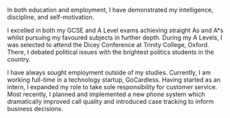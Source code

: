 In both education and employment, I have demonstrated my intelligence, discipline, and self-motivation. 

I excelled in both my GCSE and A Level exams achieving straight As and A*s whilst pursuing my favoured subjects in further depth. During my A Levels, I was selected to attend the Dicey Conference at Trinity College, Oxford. There, I debated political issues with the brightest politics students in the country. 

I have always sought employment outside of my studies. Currently, I am working full-time in a technology startup, GoCardless. Having started as an intern, I expanded my role to take sole responsibility for customer service. Most recently, I planned and implemented a new phone system which dramatically improved call quality and introduced case tracking to inform business decisions.